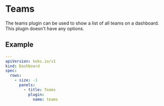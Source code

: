 # Teams

The teams plugin can be used to show a list of all teams on a dashboard. This plugin doesn't have any options.

## Example

```yaml
---
apiVersion: kobs.io/v1
kind: Dashboard
spec:
  rows:
    - size: -1
      panels:
        - title: Teams
          plugin:
            name: teams
```
